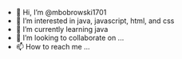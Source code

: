 - 👋 Hi, I’m @mbobrowski1701
- 👀 I’m interested in java, javascript, html, and css
- 🌱 I’m currently learning java
- 💞️ I’m looking to collaborate on ...
- 📫 How to reach me ...

<!---
mbobrowski1701/mbobrowski1701 is a ✨ special ✨ repository because its `README.md` (this file) appears on your GitHub profile.
You can click the Preview link to take a look at your changes.
--->
